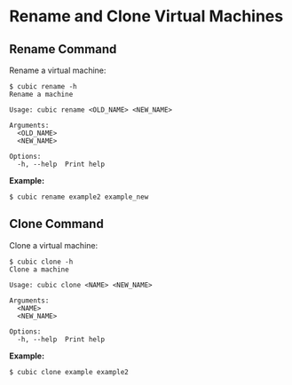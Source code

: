 # Rename and Clone Virtual Machines

## Rename Command
Rename a virtual machine:
```
$ cubic rename -h
Rename a machine

Usage: cubic rename <OLD_NAME> <NEW_NAME>

Arguments:
  <OLD_NAME>  
  <NEW_NAME>  

Options:
  -h, --help  Print help
```
**Example:**
```
$ cubic rename example2 example_new
```

## Clone Command
Clone a virtual machine:
```
$ cubic clone -h
Clone a machine

Usage: cubic clone <NAME> <NEW_NAME>

Arguments:
  <NAME>      
  <NEW_NAME>  

Options:
  -h, --help  Print help
```
**Example:**
```
$ cubic clone example example2
```
